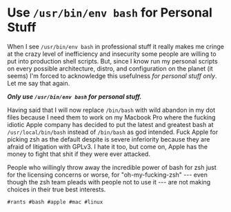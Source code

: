 # Use `/usr/bin/env bash` for Personal Stuff

When I see `/usr/bin/env bash` in professional stuff it really makes me
cringe at the crazy level of inefficiency and insecurity some people are
willing to put into production shell scripts. But, since I know run my
personal scripts on every possible architecture, distro, and
configuration on the planet (it seems) I'm forced to acknowledge this
usefulness *for personal stuff only*. Let me say that again.

***Only use `/usr/bin/env bash` for personal stuff.***

Having said that I will now replace `/bin/bash` with wild abandon in my
dot files because I need them to work on my Macbook Pro where the
fucking idiotic Apple company has decided to put the latest and greatest
bash at `/usr/local/bin/bash` instead of `/bin/bash` as god intended.
Fuck Apple for picking zsh as the default despite is severe inferiority
because they are afraid of litigation with GPLv3. I hate it too, but
come on, Apple has the money to fight that shit if they were ever
attacked.

People who willingly throw away the incredible power of bash for zsh
just for the licensing concerns or worse, for "oh-my-fucking-zsh" ---
even though the zsh team pleads with people not to use it --- are not
making choices in their true best interests.

    #rants #bash #apple #mac #linux
